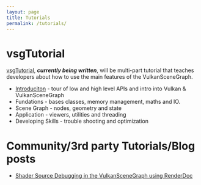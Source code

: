 ```yaml
---
layout: page
title: Tutorials
permalink: /tutorials/
---
```


# vsgTutorial

[vsgTutorial](https://vsg-dev.github.io/vsgTutorial), ***currently being written***, will be multi-part tutorial that teaches developers about how to use the main features of the VulkanSceneGraph.

* [Introduciton](https://vsg-dev.github.io/vsgTutorial/introduction) - tour of low and high level APIs and intro into Vulkan & VulkanSceneGraph
* Fundations - bases classes, memory management, maths and IO.
* Scene Graph - nodes, geometry and state
* Application - viewers, utilities and threading
* Developing Skills - trouble shooting and optimization

# Community/3rd party Tutorials/Blog posts

* [Shader Source Debugging in the VulkanSceneGraph using RenderDoc](https://timoore.github.io/2023/03/14/shader-source.html)

